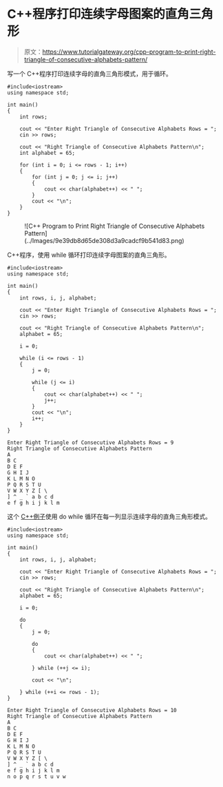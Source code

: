 # C++程序打印连续字母图案的直角三角形

> 原文：<https://www.tutorialgateway.org/cpp-program-to-print-right-triangle-of-consecutive-alphabets-pattern/>

写一个 C++程序打印连续字母的直角三角形模式，用于循环。

```
#include<iostream>
using namespace std;

int main()
{
	int rows;

	cout << "Enter Right Triangle of Consecutive Alphabets Rows = ";
	cin >> rows;

	cout << "Right Triangle of Consecutive Alphabets Pattern\n";
	int alphabet = 65;

	for (int i = 0; i <= rows - 1; i++)
	{
		for (int j = 0; j <= i; j++)
		{
			cout << char(alphabet++) << " ";
		}
		cout << "\n";
	}
}
```

<figure class="wp-block-image size-large">![C++ Program to Print Right Triangle of Consecutive Alphabets Pattern](../Images/9e39db8d65de308d3a9cadcf9b541d83.png)</figure>

C++程序，使用 while 循环打印连续字母图案的直角三角形。

```
#include<iostream>
using namespace std;

int main()
{
	int rows, i, j, alphabet;

	cout << "Enter Right Triangle of Consecutive Alphabets Rows = ";
	cin >> rows;

	cout << "Right Triangle of Consecutive Alphabets Pattern\n";
	alphabet = 65;

	i = 0;

	while (i <= rows - 1)
	{
		j = 0;

		while (j <= i)
		{
			cout << char(alphabet++) << " ";
			j++;
		}
		cout << "\n";
		i++;
	}
}
```

```
Enter Right Triangle of Consecutive Alphabets Rows = 9
Right Triangle of Consecutive Alphabets Pattern
A 
B C 
D E F 
G H I J 
K L M N O 
P Q R S T U 
V W X Y Z [ \ 
] ^ _ ` a b c d 
e f g h i j k l m 
```

这个 [C++例子](https://www.tutorialgateway.org/cpp-programs/)使用 do while 循环在每一列显示连续字母的直角三角形模式。

```
#include<iostream>
using namespace std;

int main()
{
	int rows, i, j, alphabet;

	cout << "Enter Right Triangle of Consecutive Alphabets Rows = ";
	cin >> rows;

	cout << "Right Triangle of Consecutive Alphabets Pattern\n";
	alphabet = 65;

	i = 0;

	do
	{
		j = 0;

		do
		{
			cout << char(alphabet++) << " ";

		} while (++j <= i);

		cout << "\n";

	} while (++i <= rows - 1);
}
```

```
Enter Right Triangle of Consecutive Alphabets Rows = 10
Right Triangle of Consecutive Alphabets Pattern
A 
B C 
D E F 
G H I J 
K L M N O 
P Q R S T U 
V W X Y Z [ \ 
] ^ _ ` a b c d 
e f g h i j k l m 
n o p q r s t u v w 
```